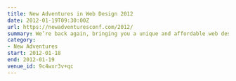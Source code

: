 ```yaml
---
title: New Adventures in Web Design 2012
date: 2012-01-19T09:30:00Z
url: https://newadventuresconf.com/2012/
summary: We’re back again, bringing you a unique and affordable web design conference in the heart of England.
category:
- New Adventures
start: 2012-01-18
end: 2012-01-19
venue_id: 9c4wxr3v+qc
---
```

